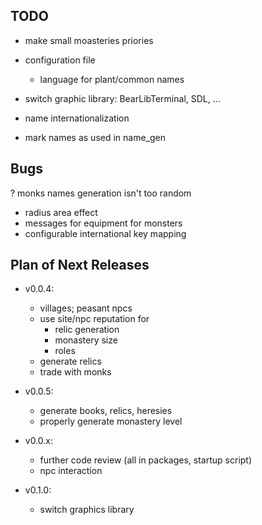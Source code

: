 ## TODO

- make small moasteries priories

- configuration file
	- language for plant/common names

+ switch graphic library:
	BearLibTerminal, SDL, ...

+ name internationalization

- mark names as used in name_gen


## Bugs
? monks names generation isn't too random
+ radius area effect
+ messages for equipment for monsters
+ configurable international key mapping


## Plan of Next Releases

- v0.0.4:
	- villages; peasant npcs
	- use site/npc reputation for 
		- relic generation
		- monastery size
		- roles
	- generate relics
	- trade with monks

- v0.0.5:
	- generate books, relics, heresies
	- properly generate monastery level


- v0.0.x:
	- further code review (all in packages, startup script)
	- npc interaction


- v0.1.0:
	- switch graphics library

